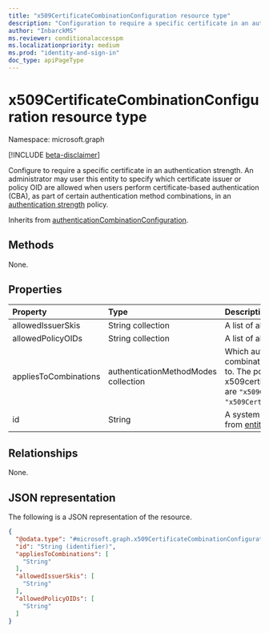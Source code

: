 ```yaml
---
title: "x509CertificateCombinationConfiguration resource type"
description: "Configuration to require a specific certificate in an authentication strength"
author: "InbarckMS"
ms.reviewer: conditionalaccesspm
ms.localizationpriority: medium
ms.prod: "identity-and-sign-in"
doc_type: apiPageType
---
```



# x509CertificateCombinationConfiguration resource type

Namespace: microsoft.graph

[!INCLUDE [beta-disclaimer](../../includes/beta-disclaimer.md)]

Configure to require a specific certificate in an authentication strength. An administrator may user this entity to specify which certificate issuer or policy OID are allowed when users perform certificate-based authentication (CBA), as part of certain authentication method combinations, in an [authentication strength](authenticationstrengthpolicy.md) policy.

Inherits from [authenticationCombinationConfiguration](../resources/authenticationcombinationconfiguration.md).

## Methods
None.

## Properties
|Property|Type|Description|
|:---|:---|:---|
|allowedIssuerSkis|String collection|A list of allowed SubjectkeyIdentifier.|
|allowedPolicyOIDs|String collection|A list of allowed policy OIDs.|
|appliesToCombinations|authenticationMethodModes collection| Which authentication method combinations this configuration applies to. The possible value for x509certificatecombinationconfiguration are `"x509CertificateSingleFactor"` or `"x509CertificateMultiFactor"`.|
|id|String|A system-generated identifier. Inherited from [entity](../resources/entity.md).|

## Relationships
None.

## JSON representation
The following is a JSON representation of the resource.
<!-- {
  "blockType": "resource",
  "keyProperty": "id",
  "@odata.type": "microsoft.graph.x509CertificateCombinationConfiguration",
  "baseType": "microsoft.graph.authenticationCombinationConfiguration",
  "openType": false
}
-->
``` json
{
  "@odata.type": "#microsoft.graph.x509CertificateCombinationConfiguration",
  "id": "String (identifier)",
  "appliesToCombinations": [
    "String"
  ],
  "allowedIssuerSkis": [
    "String"
  ],
  "allowedPolicyOIDs": [
    "String"
  ]
}
```